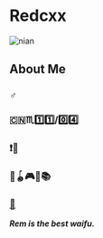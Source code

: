 # Redcxx

![nian](https://github.com/Redcxx/Redcxx/blob/master/images/79744291_p0.jpg?raw=true)

## About Me
### :male_sign:
### :cn::scorpius::one::one:/:zero::four:
### :exclamation::underage:
### :ping_pong::yo_yo::video_game::musical_note::books:
### [:email:](mailto:weilue.luo@student.manchester.ac.uk)



***Rem is the best waifu.***
